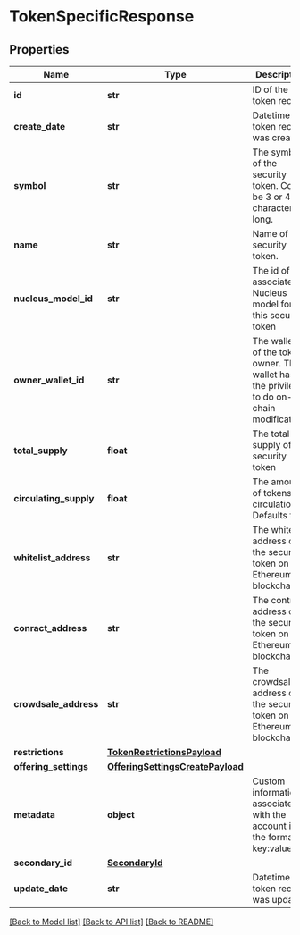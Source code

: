 # TokenSpecificResponse

## Properties
Name | Type | Description | Notes
------------ | ------------- | ------------- | -------------
**id** | **str** | ID of the token record | [optional] 
**create_date** | **str** | Datetime the token record was created | [optional] 
**symbol** | **str** | The symbol of the security token. Could be 3 or 4 characters long. | 
**name** | **str** | Name of the security token. | 
**nucleus_model_id** | **str** | The id of the associated Nucleus model for this security token | 
**owner_wallet_id** | **str** | The wallet id of the token owner. This wallet has the privileges to do on-chain modifications | 
**total_supply** | **float** | The total supply of the security token | 
**circulating_supply** | **float** | The amount of tokens in circulation. Defaults to 0 | [optional] 
**whitelist_address** | **str** | The whitelist address of the security token on the Ethereum blockchain | [optional] 
**conract_address** | **str** | The contract address of the security token on the Ethereum blockchain | [optional] 
**crowdsale_address** | **str** | The crowdsale address of the security token on the Ethereum blockchain | [optional] 
**restrictions** | [**TokenRestrictionsPayload**](TokenRestrictionsPayload.md) |  | [optional] 
**offering_settings** | [**OfferingSettingsCreatePayload**](OfferingSettingsCreatePayload.md) |  | [optional] 
**metadata** | **object** | Custom information associated with the account in the format key:value | [optional] 
**secondary_id** | [**SecondaryId**](SecondaryId.md) |  | [optional] 
**update_date** | **str** | Datetime the token record was updated | [optional] 

[[Back to Model list]](../README.md#documentation-for-models) [[Back to API list]](../README.md#documentation-for-api-endpoints) [[Back to README]](../README.md)


